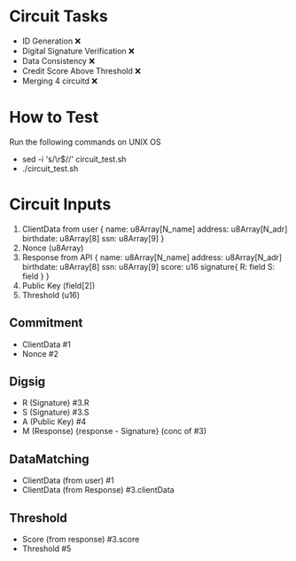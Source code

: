 # Circuit Tasks

- ID Generation ❌
- Digital Signature Verification ❌
- Data Consistency ❌
- Credit Score Above Threshold ❌
- Merging 4 circuitd ❌

# How to Test

Run the following commands on UNIX OS
- sed -i 's/\r$//' circuit_test.sh
- ./circuit_test.sh

# Circuit Inputs
1. ClientData from user {
    name: u8Array[N_name]
    address: u8Array[N_adr]
    birthdate: u8Array[8]
    ssn: u8Array[9]
}
2. Nonce (u8Array)
3. Response from API {
    name: u8Array[N_name]
    address: u8Array[N_adr]
    birthdate: u8Array[8]
    ssn: u8Array[9]
    score: u16
    signature{
        R: field
        S: field
    }
}
4. Public Key (field[2])
5. Threshold (u16)

## Commitment
- ClientData #1
- Nonce #2
## Digsig
- R (Signature) #3.R
- S (Signature) #3.S
- A (Public Key) #4
- M (Response) {response - Signature} (conc of #3)
## DataMatching
- ClientData (from user) #1
- ClientData (from Response) #3.clientData
## Threshold
- Score (from response) #3.score
- Threshold #5